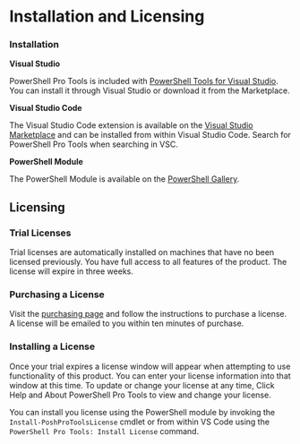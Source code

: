 # Installation and Licensing

### Installation

**Visual Studio**

PowerShell Pro Tools is included with [PowerShell Tools for Visual Studio](https://marketplace.visualstudio.com/items?itemName=AdamRDriscoll.PowerShellToolsforVisualStudio2017-18561). You can install it through Visual Studio or download it from the Marketplace. 

**Visual Studio Code** 

The Visual Studio Code extension is available on the [Visual Studio Marketplace](https://marketplace.visualstudio.com/items?itemName=ironmansoftware.powershellprotools) and can be installed from within Visual Studio Code. Search for PowerShell Pro Tools when searching in VSC. 

**PowerShell Module**

The PowerShell Module is available on the [PowerShell Gallery](https://www.powershellgallery.com/packages/powershellprotools/1.3.0). 

## Licensing

### Trial Licenses

Trial licenses are automatically installed on machines that have no been licensed previously. You have full access to all features of the product. The license will expire in three weeks.

### Purchasing a License

Visit the [purchasing page](https://ironmansoftware.com/collections/powershell/products/powershell-pro-tools) and follow the instructions to purchase a license. A license will be emailed to you within ten minutes of purchase. 

### Installing a License

Once your trial expires a license window will appear when attempting to use functionality of this product. You can enter your license information into that window at this time. To update or change your license at any time, Click Help and About PowerShell Pro Tools to view and change your license.

You can install you license using the PowerShell module by invoking the `Install-PoshProToolsLicense` cmdlet or from within VS Code using the `PowerShell Pro Tools: Install License` command. 

